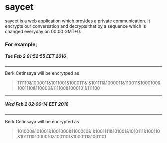 # saycet

saycet is a web application which provides a private communication. It encrypts our conversation and decrypts that by a sequence which is changed everyday on 00:00 GMT+0.

### For example;
##### Tue Feb  2 01:52:55 EET 2016
----
Berk Cetinsaya will be encrytped as
> 111110&1000011&1011001&1000111&`&101111&1000011&110011&1000100&1001110&110000&111100&1000101&111100

----

##### Wed Feb  2 02:00:14 EET 2016
----
Berk Cetinsaya will be encrypted as 
> 101000&101001&1001000&1100000&`&1001111&101001&1010111&100110&101111&1000010&1001101&1000111&1001101

